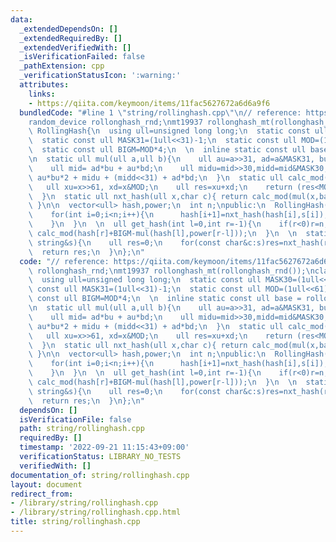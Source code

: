 ```yaml
---
data:
  _extendedDependsOn: []
  _extendedRequiredBy: []
  _extendedVerifiedWith: []
  _isVerificationFailed: false
  _pathExtension: cpp
  _verificationStatusIcon: ':warning:'
  attributes:
    links:
    - https://qiita.com/keymoon/items/11fac5627672a6d6a9f6
  bundledCode: "#line 1 \"string/rollinghash.cpp\"\n// reference: https://qiita.com/keymoon/items/11fac5627672a6d6a9f6\n\
    random_device rollonghash_rnd;\nmt19937 rollonghash_mt(rollonghash_rnd());\nclass\
    \ RollingHash{\n  using ull=unsigned long long;\n  static const ull MASK30=(1ull<<30)-1;\n\
    \  static const ull MASK31=(1ull<<31)-1;\n  static const ull MOD=(1ull<<61)-1;\n\
    \  static const ull BIGM=MOD*4;\n  \n  inline static const ull base = rollonghash_mt()%10000000+2;\n\
    \n  static ull mul(ull a,ull b){\n    ull au=a>>31, ad=a&MASK31, bu=b>>31, bd=b&MASK31;\n\
    \    ull mid= ad*bu + au*bd;\n    ull midu=mid>>30,midd=mid&MASK30;\n    return\
    \ au*bu*2 + midu + (midd<<31) + ad*bd;\n  }\n  static ull calc_mod(ull x){\n \
    \   ull xu=x>>61, xd=x&MOD;\n    ull res=xu+xd;\n    return (res<MOD?res:res-MOD);\n\
    \  }\n  static ull nxt_hash(ull x,char c){ return calc_mod(mul(x,base)+(int)c);\
    \ }\n\n  vector<ull> hash,power;\n  int n;\npublic:\n  RollingHash(const string&s):n(s.size()),hash(s.size()+1,0),power(s.size()+1,1){\n\
    \    for(int i=0;i<n;i++){\n      hash[i+1]=nxt_hash(hash[i],s[i]);\n      power[i+1]=calc_mod(mul(power[i],base));\n\
    \    }\n  }\n  \n  ull get_hash(int l=0,int r=-1){\n    if(r<0)r=n;\n    return\
    \ calc_mod(hash[r]+BIGM-mul(hash[l],power[r-l]));\n  }\n  \n  static ull full_hash(const\
    \ string&s){\n    ull res=0;\n    for(const char&c:s)res=nxt_hash(res,c);\n  \
    \  return res;\n  }\n};\n"
  code: "// reference: https://qiita.com/keymoon/items/11fac5627672a6d6a9f6\nrandom_device\
    \ rollonghash_rnd;\nmt19937 rollonghash_mt(rollonghash_rnd());\nclass RollingHash{\n\
    \  using ull=unsigned long long;\n  static const ull MASK30=(1ull<<30)-1;\n  static\
    \ const ull MASK31=(1ull<<31)-1;\n  static const ull MOD=(1ull<<61)-1;\n  static\
    \ const ull BIGM=MOD*4;\n  \n  inline static const ull base = rollonghash_mt()%10000000+2;\n\
    \n  static ull mul(ull a,ull b){\n    ull au=a>>31, ad=a&MASK31, bu=b>>31, bd=b&MASK31;\n\
    \    ull mid= ad*bu + au*bd;\n    ull midu=mid>>30,midd=mid&MASK30;\n    return\
    \ au*bu*2 + midu + (midd<<31) + ad*bd;\n  }\n  static ull calc_mod(ull x){\n \
    \   ull xu=x>>61, xd=x&MOD;\n    ull res=xu+xd;\n    return (res<MOD?res:res-MOD);\n\
    \  }\n  static ull nxt_hash(ull x,char c){ return calc_mod(mul(x,base)+(int)c);\
    \ }\n\n  vector<ull> hash,power;\n  int n;\npublic:\n  RollingHash(const string&s):n(s.size()),hash(s.size()+1,0),power(s.size()+1,1){\n\
    \    for(int i=0;i<n;i++){\n      hash[i+1]=nxt_hash(hash[i],s[i]);\n      power[i+1]=calc_mod(mul(power[i],base));\n\
    \    }\n  }\n  \n  ull get_hash(int l=0,int r=-1){\n    if(r<0)r=n;\n    return\
    \ calc_mod(hash[r]+BIGM-mul(hash[l],power[r-l]));\n  }\n  \n  static ull full_hash(const\
    \ string&s){\n    ull res=0;\n    for(const char&c:s)res=nxt_hash(res,c);\n  \
    \  return res;\n  }\n};\n"
  dependsOn: []
  isVerificationFile: false
  path: string/rollinghash.cpp
  requiredBy: []
  timestamp: '2022-09-21 11:15:43+09:00'
  verificationStatus: LIBRARY_NO_TESTS
  verifiedWith: []
documentation_of: string/rollinghash.cpp
layout: document
redirect_from:
- /library/string/rollinghash.cpp
- /library/string/rollinghash.cpp.html
title: string/rollinghash.cpp
---
```

